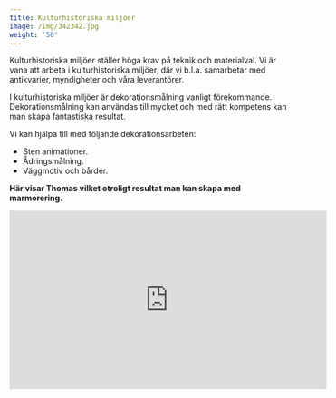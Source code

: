 ```yaml
---
title: Kulturhistoriska miljöer
image: /img/342342.jpg
weight: '50'
---
```

Kulturhistoriska miljöer ställer höga krav på teknik och materialval. Vi är vana att arbeta i kulturhistoriska miljöer, där vi b.l.a. samarbetar med antikvarier, myndigheter och våra leverantörer.

I kulturhistoriska miljöer är dekorationsmålning vanligt förekommande. Dekorationsmålning kan användas till mycket och med rätt kompetens kan man skapa fantastiska resultat.

Vi kan hjälpa till med följande dekorationsarbeten:

* Sten animationer.
* Ådringsmålning.
* Väggmotiv och bårder.

**Här visar Thomas vilket otroligt resultat man kan skapa med marmorering.**

<iframe width="560" height="315" src="https://www.youtube.com/embed/jNHad_3QKeA?rel=0&amp;controls=0" frameborder="0" allow="autoplay; encrypted-media" allowfullscreen></iframe>
